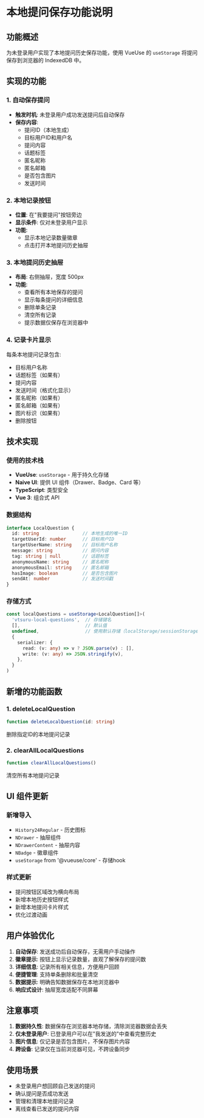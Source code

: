 # 本地提问保存功能说明

## 功能概述
为未登录用户实现了本地提问历史保存功能，使用 VueUse 的 `useStorage` 将提问保存到浏览器的 IndexedDB 中。

## 实现的功能

### 1. 自动保存提问
- **触发时机**: 未登录用户成功发送提问后自动保存
- **保存内容**:
  - 提问ID（本地生成）
  - 目标用户ID和用户名
  - 提问内容
  - 话题标签
  - 匿名昵称
  - 匿名邮箱
  - 是否包含图片
  - 发送时间

### 2. 本地记录按钮
- **位置**: 在"我要提问"按钮旁边
- **显示条件**: 仅对未登录用户显示
- **功能**: 
  - 显示本地记录数量徽章
  - 点击打开本地提问历史抽屉

### 3. 本地提问历史抽屉
- **布局**: 右侧抽屉，宽度 500px
- **功能**:
  - 查看所有本地保存的提问
  - 显示每条提问的详细信息
  - 删除单条记录
  - 清空所有记录
  - 提示数据仅保存在浏览器中

### 4. 记录卡片显示
每条本地提问记录包含:
- 目标用户名称
- 话题标签（如果有）
- 提问内容
- 发送时间（格式化显示）
- 匿名昵称（如果有）
- 匿名邮箱（如果有）
- 图片标识（如果有）
- 删除按钮

## 技术实现

### 使用的技术栈
- **VueUse**: `useStorage` - 用于持久化存储
- **Naive UI**: 提供 UI 组件（Drawer、Badge、Card 等）
- **TypeScript**: 类型安全
- **Vue 3**: 组合式 API

### 数据结构
```typescript
interface LocalQuestion {
  id: string                // 本地生成的唯一ID
  targetUserId: number      // 目标用户ID
  targetUserName: string    // 目标用户名称
  message: string           // 提问内容
  tag: string | null        // 话题标签
  anonymousName: string     // 匿名昵称
  anonymousEmail: string    // 匿名邮箱
  hasImage: boolean         // 是否包含图片
  sendAt: number            // 发送时间戳
}
```

### 存储方式
```typescript
const localQuestions = useStorage<LocalQuestion[]>(
  'vtsuru-local-questions',  // 存储键名
  [],                        // 默认值
  undefined,                 // 使用默认存储（localStorage/sessionStorage）
  {
    serializer: {
      read: (v: any) => v ? JSON.parse(v) : [],
      write: (v: any) => JSON.stringify(v),
    },
  }
)
```

## 新增的功能函数

### 1. deleteLocalQuestion
```typescript
function deleteLocalQuestion(id: string)
```
删除指定ID的本地提问记录

### 2. clearAllLocalQuestions
```typescript
function clearAllLocalQuestions()
```
清空所有本地提问记录

## UI 组件更新

### 新增导入
- `History24Regular` - 历史图标
- `NDrawer` - 抽屉组件
- `NDrawerContent` - 抽屉内容
- `NBadge` - 徽章组件
- `useStorage` from '@vueuse/core' - 存储hook

### 样式更新
- 提问按钮区域改为横向布局
- 新增本地历史按钮样式
- 新增本地提问卡片样式
- 优化过渡动画

## 用户体验优化

1. **自动保存**: 发送成功后自动保存，无需用户手动操作
2. **徽章提示**: 按钮上显示记录数量，直观了解保存的提问数
3. **详细信息**: 记录所有相关信息，方便用户回顾
4. **便捷管理**: 支持单条删除和批量清空
5. **数据提示**: 明确告知数据保存在本地浏览器中
6. **响应式设计**: 抽屉宽度适配不同屏幕

## 注意事项

1. **数据持久性**: 数据保存在浏览器本地存储，清除浏览器数据会丢失
2. **仅未登录用户**: 已登录用户可以在"我发送的"中查看完整历史
3. **图片信息**: 仅记录是否包含图片，不保存图片内容
4. **跨设备**: 记录仅在当前浏览器可见，不跨设备同步

## 使用场景

- 未登录用户想回顾自己发送的提问
- 确认提问是否成功发送
- 管理和清理本地提问记录
- 离线查看已发送的提问内容
